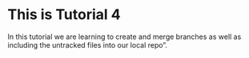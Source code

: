 # This is Tutorial 4

In this tutorial we are learning to create and merge branches as well as including the untracked files into our local repo”.